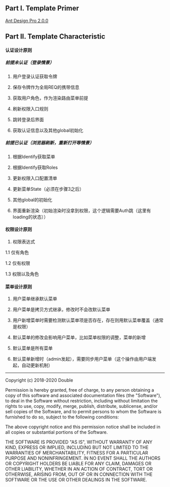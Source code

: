 ## Part I. Template Primer
[Ant Design Pro 2.0.0](https://github.com/ant-design/ant-design-pro)

## Part II. Template Characteristic

#### 认证设计原则

##### 前提未认证（登录情景）

1. 用户登录认证获取令牌

2. 保存令牌作为全局REQ的携带信息

3. 获取用户角色，作为渲染路由菜单前提

4. 刷新权限入口规则

5. 跳转登录后界面

6. 获取认证信息以及其他global初始化

##### 前提已认证（浏览器刷新，重新打开等情景）

1. 根据Identify获取菜单

2. 根据Identify获取Roles

3. 更新权限入口配置清单

4. 更新菜单State（必须在步骤3之后）

5. 其他global的初始化

6. 界面重新渲染（初始渲染时没拿到权限，这个逻辑需要Auth跳（这里有loading的状态））

#### 权限设计原则

1. 权限表达式

1.1 仅有角色

1.2 仅有权限

1.3 权限以及角色

#### 菜单设计原则

1. 用户菜单继承默认菜单

2. 用户菜单是拷贝方式继承，修改时不会改默认菜单

3. 用户新增菜单时需要检测默认菜单项是否存在，存在则用默认菜单覆盖（通常是权限）

3. 默认菜单的修改会影响用户菜单，比如菜单权限的调整，菜单的新增

4. 默认菜单是所有菜单

5. 默认菜单新增时（admin发起），需要同步用户菜单（这个操作由用户端发起，自动更新机制）

---
Copyright (c) 2018-2020 Double

Permission is hereby granted, free of charge, to any person obtaining a copy
of this software and associated documentation files (the "Software"), to deal
in the Software without restriction, including without limitation the rights
to use, copy, modify, merge, publish, distribute, sublicense, and/or sell
copies of the Software, and to permit persons to whom the Software is
furnished to do so, subject to the following conditions:

The above copyright notice and this permission notice shall be included in all
copies or substantial portions of the Software.

THE SOFTWARE IS PROVIDED "AS IS", WITHOUT WARRANTY OF ANY KIND, EXPRESS OR
IMPLIED, INCLUDING BUT NOT LIMITED TO THE WARRANTIES OF MERCHANTABILITY,
FITNESS FOR A PARTICULAR PURPOSE AND NONINFRINGEMENT. IN NO EVENT SHALL THE
AUTHORS OR COPYRIGHT HOLDERS BE LIABLE FOR ANY CLAIM, DAMAGES OR OTHER
LIABILITY, WHETHER IN AN ACTION OF CONTRACT, TORT OR OTHERWISE, ARISING FROM,
OUT OF OR IN CONNECTION WITH THE SOFTWARE OR THE USE OR OTHER DEALINGS IN THE
SOFTWARE.

